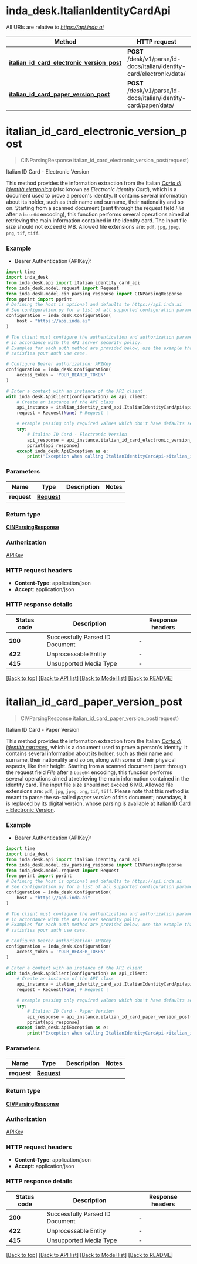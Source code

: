 # inda_desk.ItalianIdentityCardApi

All URIs are relative to *https://api.inda.ai*

Method | HTTP request | Description
------------- | ------------- | -------------
[**italian_id_card_electronic_version_post**](ItalianIdentityCardApi.md#italian_id_card_electronic_version_post) | **POST** /desk/v1/parse/id-docs/italian/identity-card/electronic/data/ | Italian ID Card - Electronic Version
[**italian_id_card_paper_version_post**](ItalianIdentityCardApi.md#italian_id_card_paper_version_post) | **POST** /desk/v1/parse/id-docs/italian/identity-card/paper/data/ | Italian ID Card - Paper Version


# **italian_id_card_electronic_version_post**
> CINParsingResponse italian_id_card_electronic_version_post(request)

Italian ID Card - Electronic Version

 This method provides the information extraction from the Italian [*Carta di identità elettronica*](https://en.wikipedia.org/wiki/Italian_electronic_identity_card) (also known as *Electronic Identity Card*), which is a document used to prove a person's identity. It contains several information about its holder, such as their name and surname, their nationality and so on.  Starting from a scanned document (sent through the request field *File* after a <code style='color: #333333; opacity: 0.9'>base64</code> encoding), this  function performs several operations aimed at retrieving the main information contained in the identity card.  The input file size should not exceed 6 MB.  Allowed file extensions are: <code style='color: #333333; opacity: 0.9'>pdf</code>, <code style='color: #333333; opacity: 0.9'>jpg</code>, <code style='color: #333333; opacity: 0.9'>jpeg</code>, <code style='color: #333333; opacity: 0.9'>png</code>, <code style='color: #333333; opacity: 0.9'>tif</code>, <code style='color: #333333; opacity: 0.9'>tiff</code>.  

### Example

* Bearer Authentication (APIKey):

```python
import time
import inda_desk
from inda_desk.api import italian_identity_card_api
from inda_desk.model.request import Request
from inda_desk.model.cin_parsing_response import CINParsingResponse
from pprint import pprint
# Defining the host is optional and defaults to https://api.inda.ai
# See configuration.py for a list of all supported configuration parameters.
configuration = inda_desk.Configuration(
    host = "https://api.inda.ai"
)

# The client must configure the authentication and authorization parameters
# in accordance with the API server security policy.
# Examples for each auth method are provided below, use the example that
# satisfies your auth use case.

# Configure Bearer authorization: APIKey
configuration = inda_desk.Configuration(
    access_token = 'YOUR_BEARER_TOKEN'
)

# Enter a context with an instance of the API client
with inda_desk.ApiClient(configuration) as api_client:
    # Create an instance of the API class
    api_instance = italian_identity_card_api.ItalianIdentityCardApi(api_client)
    request = Request(None) # Request | 

    # example passing only required values which don't have defaults set
    try:
        # Italian ID Card - Electronic Version
        api_response = api_instance.italian_id_card_electronic_version_post(request)
        pprint(api_response)
    except inda_desk.ApiException as e:
        print("Exception when calling ItalianIdentityCardApi->italian_id_card_electronic_version_post: %s\n" % e)
```


### Parameters

Name | Type | Description  | Notes
------------- | ------------- | ------------- | -------------
 **request** | [**Request**](Request.md)|  |

### Return type

[**CINParsingResponse**](CINParsingResponse.md)

### Authorization

[APIKey](../README.md#APIKey)

### HTTP request headers

 - **Content-Type**: application/json
 - **Accept**: application/json


### HTTP response details

| Status code | Description | Response headers |
|-------------|-------------|------------------|
**200** | Successfully Parsed ID Document |  -  |
**422** | Unprocessable Entity |  -  |
**415** | Unsupported Media Type |  -  |

[[Back to top]](#) [[Back to API list]](../README.md#documentation-for-api-endpoints) [[Back to Model list]](../README.md#documentation-for-models) [[Back to README]](../README.md)

# **italian_id_card_paper_version_post**
> CIVParsingResponse italian_id_card_paper_version_post(request)

Italian ID Card - Paper Version

 This method provides the information extraction from the Italian  [*Carta di identità cartacea*](https://it.wikipedia.org/wiki/Carta_d%27identit%C3%A0_cartacea_italiana), which is a  document used to prove a person's identity. It contains several information about its holder, such as their name and surname, their nationality and so on, along  with some of their physical aspects, like their height.  Starting from a scanned document (sent through the request field *File* after a <code style='color: #333333; opacity: 0.9'>base64</code> encoding), this  function performs several operations aimed at retrieving the main information contained in the identity card.  The input file size should not exceed 6 MB.  Allowed file extensions are: <code style='color: #333333; opacity: 0.9'>pdf</code>, <code style='color: #333333; opacity: 0.9'>jpg</code>, <code style='color: #333333; opacity: 0.9'>jpeg</code>, <code style='color: #333333; opacity: 0.9'>png</code>, <code style='color: #333333; opacity: 0.9'>tif</code>, <code style='color: #333333; opacity: 0.9'>tiff</code>.  Please note that this method is meant to parse the so-called *paper version* of this document; nowadays, it is  replaced by its digital version, whose parsing is available at  [Italian ID Card - Electronic Version](https:///desk/docs/v1/#operation/cin_parsing_desk_v1_parsing_id_docs_italian_identity_card_electronic__post).  

### Example

* Bearer Authentication (APIKey):

```python
import time
import inda_desk
from inda_desk.api import italian_identity_card_api
from inda_desk.model.civ_parsing_response import CIVParsingResponse
from inda_desk.model.request import Request
from pprint import pprint
# Defining the host is optional and defaults to https://api.inda.ai
# See configuration.py for a list of all supported configuration parameters.
configuration = inda_desk.Configuration(
    host = "https://api.inda.ai"
)

# The client must configure the authentication and authorization parameters
# in accordance with the API server security policy.
# Examples for each auth method are provided below, use the example that
# satisfies your auth use case.

# Configure Bearer authorization: APIKey
configuration = inda_desk.Configuration(
    access_token = 'YOUR_BEARER_TOKEN'
)

# Enter a context with an instance of the API client
with inda_desk.ApiClient(configuration) as api_client:
    # Create an instance of the API class
    api_instance = italian_identity_card_api.ItalianIdentityCardApi(api_client)
    request = Request(None) # Request | 

    # example passing only required values which don't have defaults set
    try:
        # Italian ID Card - Paper Version
        api_response = api_instance.italian_id_card_paper_version_post(request)
        pprint(api_response)
    except inda_desk.ApiException as e:
        print("Exception when calling ItalianIdentityCardApi->italian_id_card_paper_version_post: %s\n" % e)
```


### Parameters

Name | Type | Description  | Notes
------------- | ------------- | ------------- | -------------
 **request** | [**Request**](Request.md)|  |

### Return type

[**CIVParsingResponse**](CIVParsingResponse.md)

### Authorization

[APIKey](../README.md#APIKey)

### HTTP request headers

 - **Content-Type**: application/json
 - **Accept**: application/json


### HTTP response details

| Status code | Description | Response headers |
|-------------|-------------|------------------|
**200** | Successfully Parsed ID Document |  -  |
**422** | Unprocessable Entity |  -  |
**415** | Unsupported Media Type |  -  |

[[Back to top]](#) [[Back to API list]](../README.md#documentation-for-api-endpoints) [[Back to Model list]](../README.md#documentation-for-models) [[Back to README]](../README.md)

